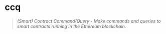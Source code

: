 # ccq
> *(Smart) Contract Command/Query - Make commands and queries to smart contracts running in the Ethereum blockchain.*